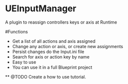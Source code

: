 # UEInputManager
A plugin to reassign controllers keys or axis at Runtime

#Functions

- Get a list of all actions and axis assigned
- Change any action or axis, or create new assignments 
- Persist changes do the Input.ini file
- Search for axis or action key by name
- Easy to use
- You can use it in a full Blueprint project

** @TODO Create a how to use tutorial.
